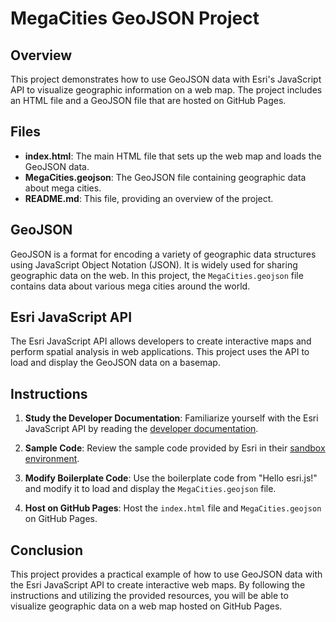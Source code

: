 # MegaCities GeoJSON Project

## Overview
This project demonstrates how to use GeoJSON data with Esri's JavaScript API to visualize geographic information on a web map. The project includes an HTML file and a GeoJSON file that are hosted on GitHub Pages.

## Files
- **index.html**: The main HTML file that sets up the web map and loads the GeoJSON data.
- **MegaCities.geojson**: The GeoJSON file containing geographic data about mega cities.
- **README.md**: This file, providing an overview of the project.

## GeoJSON
GeoJSON is a format for encoding a variety of geographic data structures using JavaScript Object Notation (JSON). It is widely used for sharing geographic data on the web. In this project, the `MegaCities.geojson` file contains data about various mega cities around the world.

## Esri JavaScript API
The Esri JavaScript API allows developers to create interactive maps and perform spatial analysis in web applications. This project uses the API to load and display the GeoJSON data on a basemap.

## Instructions
1. **Study the Developer Documentation**: Familiarize yourself with the Esri JavaScript API by reading the [developer documentation](https://developers.arcgis.com/javascript/latest/sample-code/layers-geojson/).

2. **Sample Code**: Review the sample code provided by Esri in their [sandbox environment](https://developers.arcgis.com/javascript/latest/sample-code/sandbox/?sample=layers-geojson).

3. **Modify Boilerplate Code**: Use the boilerplate code from "Hello esri.js!" and modify it to load and display the `MegaCities.geojson` file.

4. **Host on GitHub Pages**: Host the `index.html` file and `MegaCities.geojson` on GitHub Pages.

## Conclusion
This project provides a practical example of how to use GeoJSON data with the Esri JavaScript API to create interactive web maps. By following the instructions and utilizing the provided resources, you will be able to visualize geographic data on a web map hosted on GitHub Pages.